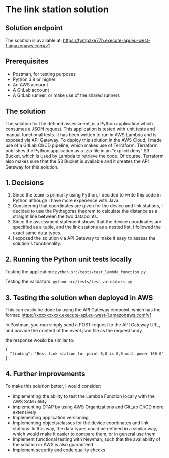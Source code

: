# The link station solution

## Solution endpoint
The solution is available at:
https://fympzxe77h.execute-api.eu-west-1.amazonaws.com/v1

## Prerequisites
- Postman, for testing purposes
- Python 3.8 or higher
- An AWS account
- A GitLab account
- A GitLab runner, or make use of the shared runners

## The solution
The solution for the defined assessment, is a Python application which consumes a JSON request.
This application is tested with unit tests and manual functional tests. It has been written to run
in AWS Lambda and is exposed via API Gateway. To deploy this solution in the AWS Cloud, I made use
of a GitLab CI/CD pipeline, which makes use of Terraform. Terraform publishes the Python application
as a .zip file in an "explicit deny" S3 Bucket, which is used by Lambda to retrieve the code. Of course,
Terraform also makes sure that the S3 Bucket is available and it creates the API Gateway for this solution.

## 1. Decisions
1. Since the team is primarily using Python, I decided to write this code in Python although
    I have more experience with Java.
2. Considering that coordinates are given for the device and link stations,
    I decided to use the Pythagoras theorem to calculate the distance as a straight line
    between the two datapoints.
3. Since the assessment statement shows that the device coordinates are specified as a tuple,
   and the link stations as a nested list, I followed the exact same data types.
4. I exposed the solution via API Gateway to make it easy to assess the solution's functionality.

## 2. Running the Python unit tests locally
Testing the application:
`python src/tests/test_lambda_function.py`

Testing the validators:
`python src/tests/test_validators.py`

## 3. Testing the solution when deployed in AWS
This can easily be done by using the API Gateway endpoint, which has the format:
https://xxxxxxxxxx.execute-api.eu-west-1.amazonaws.com/v1

In Postman, you can simply send a POST request to the API Gateway URL, and provide
the content of the event.json file as the request body.

the response would be similar to:
```
{
  "finding": "Best link station for point 0,0 is 0,0 with power 100.0"
}
```

## 4. Further improvements
To make this solution better, I would consider:
- implementing the ability to test the Lambda Function locally with the AWS SAM utility
- implementing DTAP by using AWS Organizations and GitLab CI/CD more extensively
- Implementing application versioning
- Implementing objects/classes for the device coordinates and link stations. In this way, the data types
  could be defined in a similar way, which would make it easier to compare them, or in general use them
- Implement functional testing with Newman, such that the availability of the solution in AWS is also guaranteed
- Implement security and code quality checks
